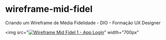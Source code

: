 # wireframe-mid-fidel
Criando um Wireframe de Média Fidelidade - DIO - Formação UX Designer

<img src="[![Wireframe Mid Fidel 1 - App Login](https://github.com/glauciocoutinho/wireframe-mid-fidel/assets/18041047/fca06473-31cd-42f0-b1e3-f69511f9ad0c)](https://github.com/glauciocoutinho/wireframe-mid-fidel/issues/1)" width="700px"


